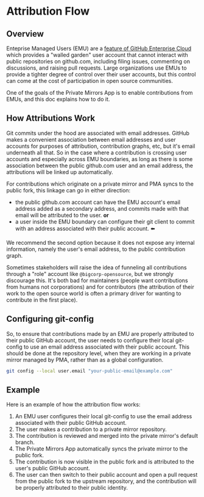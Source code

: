 # Attribution Flow

## Overview

Enteprise Managed Users (EMU) are a [feature of GitHub Enterprise Cloud](https://docs.github.com/en/enterprise-cloud@latest/admin/managing-iam/understanding-iam-for-enterprises/about-enterprise-managed-users) which provides a "walled garden" user account that cannot interact with public repositories on github.com, including filing issues, commenting on discussions, and raising pull requests. Large organizations use EMUs to provide a tighter degree of control over their user accounts, but this control can come at the cost of participation in open source communities.

One of the goals of the Private Mirrors App is to enable contributions from EMUs, and this doc explains how to do it.

## How Attributions Work

Git commits under the hood are associated with email addresses. GitHub makes a convenient association between email addresses and user accounts for purposes of attribution, contribution graphs, etc, but it's email underneath all that. So in the case where a contribution is crossing user accounts and especially across EMU boundaries, as long as there is some association between the public github.com user and an email address, the attributions will be linked up automatically.

For contributions which originate on a private mirror and PMA syncs to the public fork, this linkage can go in either direction:

- the public github.com account can have the EMU account's email address added as a secondary address, and commits made with that email will be attributed to the user. **or**
- a user inside the EMU boundary can configure their git client to commit with an address associated with their public account. :arrow_left:

We recommend the second option because it does not expose any internal information, namely the user's email address, to the public contribution graph.

Sometimes stakeholders will raise the idea of funneling all contributions through a "role" account like `@bigcorp-opensource`, but we strongly discourage this. It's both bad for maintainers (people want contributions from humans not corporations) and for contributors (the attribution of their work to the open source world is often a primary driver for wanting to contribute in the first place).

## Configuring git-config

So, to ensure that contributions made by an EMU are properly attributed to their public GitHub account, the user needs to configure their local git-config to use an email address associated with their public account. This should be done at the repository level, when they are working in a private mirror managed by PMA, rather than as a global configuration.

```sh
git config --local user.email "your-public-email@example.com"
```

## Example

Here is an example of how the attribution flow works:

1. An EMU user configures their local git-config to use the email address associated with their public GitHub account.
2. The user makes a contribution to a private mirror repository.
3. The contribution is reviewed and merged into the private mirror's default branch.
4. The Private Mirrors App automatically syncs the private mirror to the public fork.
5. The contribution is now visible in the public fork and is attributed to the user's public GitHub account.
6. The user can then switch to their public account and open a pull request from the public fork to the upstream repository, and the contribution will be properly attributed to their public identity.
